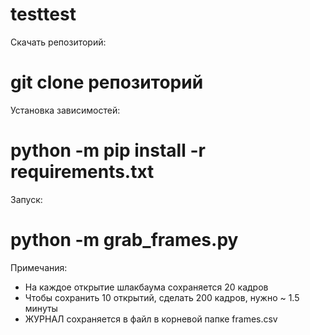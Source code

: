 # testtest

Скачать репозиторий:
# git clone репозиторий

Установка зависимостей:
# python -m pip install -r requirements.txt

Запуск:
# python -m grab_frames.py

Примечания:
- На каждое открытие шлакбаума сохраняется 20 кадров
- Чтобы сохранить 10 открытий, сделать 200 кадров, нужно ~ 1.5 минуты
- ЖУРНАЛ сохраняется в файл в корневой папке frames.csv
